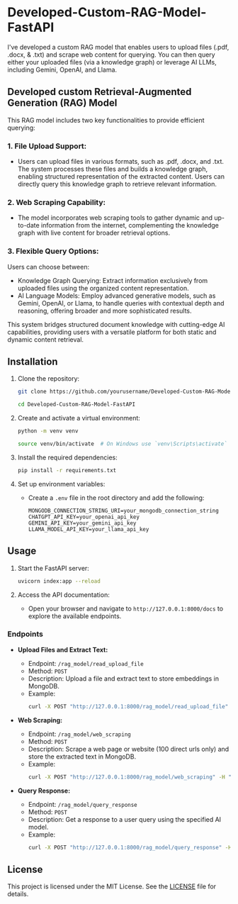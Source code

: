 # Developed-Custom-RAG-Model-FastAPI

I've developed a custom RAG model that enables users to upload files (.pdf, .docx, & .txt) and scrape web content for querying. You can then query either your uploaded files (via a knowledge graph) or leverage AI LLMs, including Gemini, OpenAI, and Llama.

## Developed custom Retrieval-Augmented Generation (RAG) Model

This RAG model includes two key functionalities to provide efficient querying:

### 1. File Upload Support:
- Users can upload files in various formats, such as .pdf, .docx, and .txt. The system processes these files and builds a knowledge graph, enabling structured representation of the extracted content. Users can directly query this knowledge graph to retrieve relevant information.

### 2. Web Scraping Capability:
- The model incorporates web scraping tools to gather dynamic and up-to-date information from the internet, complementing the knowledge graph with live content for broader retrieval options.

### 3. Flexible Query Options:
Users can choose between:
- Knowledge Graph Querying: Extract information exclusively from uploaded files using the organized content representation.
- AI Language Models: Employ advanced generative models, such as Gemini, OpenAI, or Llama, to handle queries with contextual depth and reasoning, offering broader and more sophisticated results.

This system bridges structured document knowledge with cutting-edge AI capabilities, providing users with a versatile platform for both static and dynamic content retrieval.

## Installation

1. Clone the repository:
    ```sh
    git clone https://github.com/yourusername/Developed-Custom-RAG-Model-FastAPI.git
    ```
    ```sh
    cd Developed-Custom-RAG-Model-FastAPI
    ```

2. Create and activate a virtual environment:
    ```sh
    python -m venv venv
    ```
    ```sh
    source venv/bin/activate  # On Windows use `venv\Scripts\activate`
    ```

3. Install the required dependencies:
    ```sh
    pip install -r requirements.txt
    ```

4. Set up environment variables:
    - Create a `.env` file in the root directory and add the following:
        ```env
        MONGODB_CONNECTION_STRING_URI=your_mongodb_connection_string
        CHATGPT_API_KEY=your_openai_api_key
        GEMINI_API_KEY=your_gemini_api_key
        LLAMA_MODEL_API_KEY=your_llama_api_key
        ```

## Usage

1. Start the FastAPI server:
    ```sh
    uvicorn index:app --reload
    ```

2. Access the API documentation:
    - Open your browser and navigate to `http://127.0.0.1:8000/docs` to explore the available endpoints.

### Endpoints

- **Upload Files and Extract Text:**
    - Endpoint: `/rag_model/read_upload_file`
    - Method: `POST`
    - Description: Upload a file and extract text to store embeddings in MongoDB.
    - Example:
        ```sh
        curl -X POST "http://127.0.0.1:8000/rag_model/read_upload_file" -F "file_path=@path/to/your/file.pdf"
        ```

- **Web Scraping:**
    - Endpoint: `/rag_model/web_scraping`
    - Method: `POST`
    - Description: Scrape a web page or website (100 direct urls only) and store the extracted text in MongoDB.
    - Example:
        ```sh
        curl -X POST "http://127.0.0.1:8000/rag_model/web_scraping" -H "Content-Type: application/json" -d '{"url": "https://example.com"}'
        ```

- **Query Response:**
    - Endpoint: `/rag_model/query_response`
    - Method: `POST`
    - Description: Get a response to a user query using the specified AI model.
    - Example:
        ```sh
        curl -X POST "http://127.0.0.1:8000/rag_model/query_response" -H "Content-Type: application/json" -d '{"ai_model": "openai", "user_query": "What is the capital of France?", "temperature": 0.7, "model_type": "AI"}'
        ```

## License

This project is licensed under the MIT License. See the [LICENSE](LICENSE) file for details.